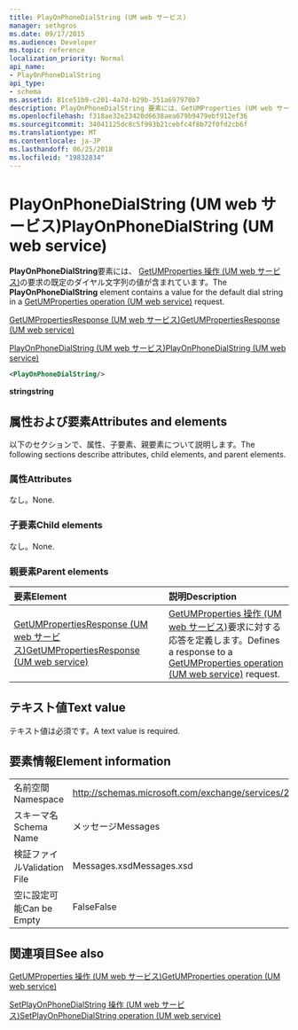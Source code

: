 ```yaml
---
title: PlayOnPhoneDialString (UM web サービス)
manager: sethgros
ms.date: 09/17/2015
ms.audience: Developer
ms.topic: reference
localization_priority: Normal
api_name:
- PlayOnPhoneDialString
api_type:
- schema
ms.assetid: 81ce51b9-c201-4a7d-b29b-351a697970b7
description: PlayOnPhoneDialString 要素には、GetUMProperties (UM web サービス) の操作要求の既定のダイヤル文字列の値が含まれています。
ms.openlocfilehash: f318ae32e23420d6638aea679b9479ebf912ef36
ms.sourcegitcommit: 34041125dc8c5f993b21cebfc4f8b72f0fd2cb6f
ms.translationtype: MT
ms.contentlocale: ja-JP
ms.lasthandoff: 06/25/2018
ms.locfileid: "19832834"
---
```

# <a name="playonphonedialstring-um-web-service"></a><span data-ttu-id="91d55-103">PlayOnPhoneDialString (UM web サービス)</span><span class="sxs-lookup"><span data-stu-id="91d55-103">PlayOnPhoneDialString (UM web service)</span></span>

<span data-ttu-id="91d55-104">**PlayOnPhoneDialString**要素には、 [GetUMProperties 操作 (UM web サービス)](getumproperties-operation-um-web-service.md)の要求の既定のダイヤル文字列の値が含まれています。</span><span class="sxs-lookup"><span data-stu-id="91d55-104">The **PlayOnPhoneDialString** element contains a value for the default dial string in a [GetUMProperties operation (UM web service)](getumproperties-operation-um-web-service.md) request.</span></span> 
  
[<span data-ttu-id="91d55-105">GetUMPropertiesResponse (UM web サービス)</span><span class="sxs-lookup"><span data-stu-id="91d55-105">GetUMPropertiesResponse (UM web service)</span></span>](getumpropertiesresponse-um-web-service.md)
  
[<span data-ttu-id="91d55-106">PlayOnPhoneDialString (UM web サービス)</span><span class="sxs-lookup"><span data-stu-id="91d55-106">PlayOnPhoneDialString (UM web service)</span></span>](playonphonedialstring-um-web-service.md)
  
```xml
<PlayOnPhoneDialString/>
```

 <span data-ttu-id="91d55-107">**string**</span><span class="sxs-lookup"><span data-stu-id="91d55-107">**string**</span></span>
## <a name="attributes-and-elements"></a><span data-ttu-id="91d55-108">属性および要素</span><span class="sxs-lookup"><span data-stu-id="91d55-108">Attributes and elements</span></span>

<span data-ttu-id="91d55-109">以下のセクションで、属性、子要素、親要素について説明します。</span><span class="sxs-lookup"><span data-stu-id="91d55-109">The following sections describe attributes, child elements, and parent elements.</span></span>
  
### <a name="attributes"></a><span data-ttu-id="91d55-110">属性</span><span class="sxs-lookup"><span data-stu-id="91d55-110">Attributes</span></span>

<span data-ttu-id="91d55-111">なし。</span><span class="sxs-lookup"><span data-stu-id="91d55-111">None.</span></span>
  
### <a name="child-elements"></a><span data-ttu-id="91d55-112">子要素</span><span class="sxs-lookup"><span data-stu-id="91d55-112">Child elements</span></span>

<span data-ttu-id="91d55-113">なし。</span><span class="sxs-lookup"><span data-stu-id="91d55-113">None.</span></span>
  
### <a name="parent-elements"></a><span data-ttu-id="91d55-114">親要素</span><span class="sxs-lookup"><span data-stu-id="91d55-114">Parent elements</span></span>

|<span data-ttu-id="91d55-115">**要素**</span><span class="sxs-lookup"><span data-stu-id="91d55-115">**Element**</span></span>|<span data-ttu-id="91d55-116">**説明**</span><span class="sxs-lookup"><span data-stu-id="91d55-116">**Description**</span></span>|
|:-----|:-----|
|[<span data-ttu-id="91d55-117">GetUMPropertiesResponse (UM web サービス)</span><span class="sxs-lookup"><span data-stu-id="91d55-117">GetUMPropertiesResponse (UM web service)</span></span>](getumpropertiesresponse-um-web-service.md) <br/> |<span data-ttu-id="91d55-118">[GetUMProperties 操作 (UM web サービス)](getumproperties-operation-um-web-service.md)要求に対する応答を定義します。</span><span class="sxs-lookup"><span data-stu-id="91d55-118">Defines a response to a [GetUMProperties operation (UM web service)](getumproperties-operation-um-web-service.md) request.</span></span>  <br/> |
   
## <a name="text-value"></a><span data-ttu-id="91d55-119">テキスト値</span><span class="sxs-lookup"><span data-stu-id="91d55-119">Text value</span></span>

<span data-ttu-id="91d55-120">テキスト値は必須です。</span><span class="sxs-lookup"><span data-stu-id="91d55-120">A text value is required.</span></span>
  
## <a name="element-information"></a><span data-ttu-id="91d55-121">要素情報</span><span class="sxs-lookup"><span data-stu-id="91d55-121">Element information</span></span>

|||
|:-----|:-----|
|<span data-ttu-id="91d55-122">名前空間</span><span class="sxs-lookup"><span data-stu-id="91d55-122">Namespace</span></span>  <br/> |http://schemas.microsoft.com/exchange/services/2006/messages  <br/> |
|<span data-ttu-id="91d55-123">スキーマ名</span><span class="sxs-lookup"><span data-stu-id="91d55-123">Schema Name</span></span>  <br/> |<span data-ttu-id="91d55-124">メッセージ</span><span class="sxs-lookup"><span data-stu-id="91d55-124">Messages</span></span>  <br/> |
|<span data-ttu-id="91d55-125">検証ファイル</span><span class="sxs-lookup"><span data-stu-id="91d55-125">Validation File</span></span>  <br/> |<span data-ttu-id="91d55-126">Messages.xsd</span><span class="sxs-lookup"><span data-stu-id="91d55-126">Messages.xsd</span></span>  <br/> |
|<span data-ttu-id="91d55-127">空に設定可能</span><span class="sxs-lookup"><span data-stu-id="91d55-127">Can be Empty</span></span>  <br/> |<span data-ttu-id="91d55-128">False</span><span class="sxs-lookup"><span data-stu-id="91d55-128">False</span></span>  <br/> |
   
## <a name="see-also"></a><span data-ttu-id="91d55-129">関連項目</span><span class="sxs-lookup"><span data-stu-id="91d55-129">See also</span></span>



[<span data-ttu-id="91d55-130">GetUMProperties 操作 (UM web サービス)</span><span class="sxs-lookup"><span data-stu-id="91d55-130">GetUMProperties operation (UM web service)</span></span>](getumproperties-operation-um-web-service.md)
  
[<span data-ttu-id="91d55-131">SetPlayOnPhoneDialString 操作 (UM web サービス)</span><span class="sxs-lookup"><span data-stu-id="91d55-131">SetPlayOnPhoneDialString operation (UM web service)</span></span>](setplayonphonedialstring-operation-um-web-service.md)

